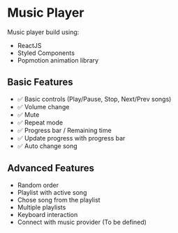 # Music Player
Music player build using:

- ReactJS
- Styled Components
- Popmotion animation library

## Basic Features
- :white_check_mark: Basic controls (Play/Pause, Stop, Next/Prev songs)
- :white_check_mark: Volume change
- :white_check_mark: Mute
- :white_check_mark: Repeat mode
- :white_check_mark: Progress bar / Remaining time
- :white_check_mark: Update progress with progress bar
- :white_check_mark: Auto change song

## Advanced Features
- Random order
- Playlist with active song
- Chose song from the playlist
- Multiple playlists
- Keyboard interaction
- Connect with music provider (To be defined)
